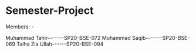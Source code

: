 # Semester-Project
Members: -

Muhammad Tahir-------SP20-BSE-072
Muhammad Saqib-------SP20-BSE-069
Talha Zia Ullah------SP20-BSE-094
